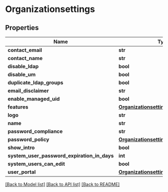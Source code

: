 # Organizationsettings

## Properties
Name | Type | Description | Notes
------------ | ------------- | ------------- | -------------
**contact_email** | **str** |  | [optional] 
**contact_name** | **str** |  | [optional] 
**disable_ldap** | **bool** |  | [optional] 
**disable_um** | **bool** |  | [optional] 
**duplicate_ldap_groups** | **bool** |  | [optional] 
**email_disclaimer** | **str** |  | [optional] 
**enable_managed_uid** | **bool** |  | [optional] 
**features** | [**OrganizationsettingsFeatures**](OrganizationsettingsFeatures.md) |  | [optional] 
**logo** | **str** |  | [optional] 
**name** | **str** |  | [optional] 
**password_compliance** | **str** |  | [optional] 
**password_policy** | [**OrganizationsettingsPasswordPolicy**](OrganizationsettingsPasswordPolicy.md) |  | [optional] 
**show_intro** | **bool** |  | [optional] 
**system_user_password_expiration_in_days** | **int** |  | [optional] 
**system_users_can_edit** | **bool** |  | [optional] 
**user_portal** | [**OrganizationsettingsUserPortal**](OrganizationsettingsUserPortal.md) |  | [optional] 

[[Back to Model list]](../README.md#documentation-for-models) [[Back to API list]](../README.md#documentation-for-api-endpoints) [[Back to README]](../README.md)


